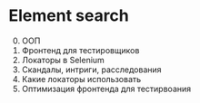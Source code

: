 # Element search

0. ООП
1. Фронтенд для тестировщиков
2. Локаторы в Selenium
3. Скандалы, интриги, расследования
4. Какие локаторы использовать
5. Оптимизация фронтенда для тестирвоания
